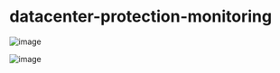 # datacenter-protection-monitoring 
![image](https://user-images.githubusercontent.com/43602725/148827871-9bf5e652-c87e-44f7-910d-7e0d55011419.png)

![image](https://user-images.githubusercontent.com/43602725/148828175-13049d1e-c9f6-4f6b-9342-039c7327a6e1.png)

